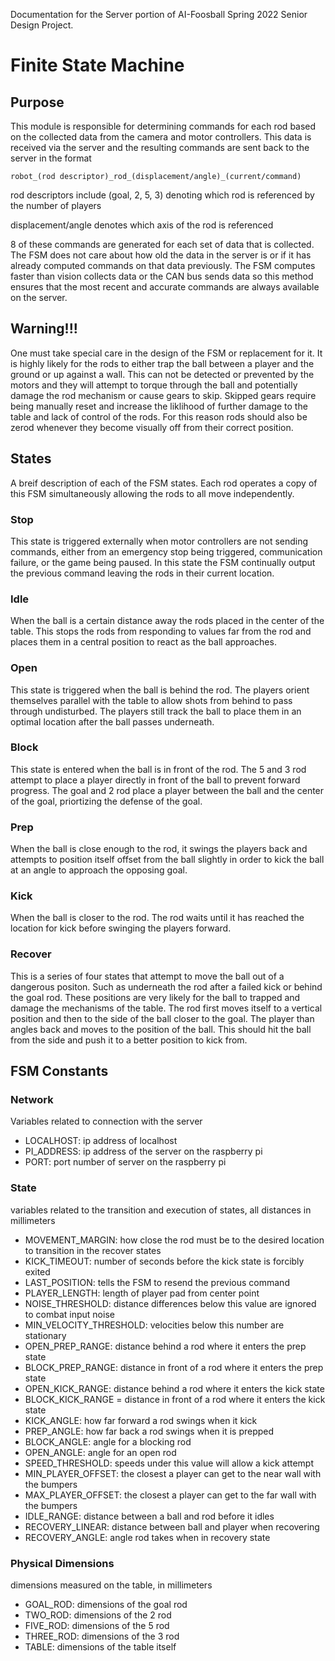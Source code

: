 Documentation for the Server portion of AI-Foosball Spring 2022 Senior Design Project.

# Finite State Machine

## Purpose

This module is responsible for determining commands for each rod based on the collected data from the camera and motor controllers. This data is received via the server 
and the resulting commands are sent back to the server in the format 

`robot_(rod descriptor)_rod_(displacement/angle)_(current/command)`

rod descriptors include (goal, 2, 5, 3) denoting which rod is referenced by the number of players

displacement/angle denotes which axis of the rod is referenced

8 of these commands are generated for each set of data that is collected. The FSM does not care about how old the data in the server is or if it has already computed 
commands on that data previously. The FSM computes faster than vision collects data or the CAN bus sends data so this method ensures that the most recent and accurate 
commands are always available on the server.

## Warning!!!
One must take special care in the design of the FSM or replacement for it. It is highly likely for the rods to either trap the ball between a player and the ground or up
against a wall. This can not be detected or prevented by the motors and they will attempt to torque through the ball and potentially damage the rod mechanism or cause 
gears to skip. Skipped gears require being manually reset and increase the liklihood of further damage to the table and lack of control of the rods. For this reason rods 
should also be zerod whenever they become visually off from their correct position. 

## States
A breif description of each of the FSM states. Each rod operates a copy of this FSM simultaneously allowing the rods to all move independently. 

### Stop
This state is triggered externally when motor controllers are not sending commands, either from an emergency stop being triggered, communication failure, or the game 
being paused. In this state the FSM continually output the previous command leaving the rods in their current location. 

### Idle
When the ball is a certain distance away the rods placed in the center of the table. This stops the rods from responding to values far from the rod and places them
in a central position to react as the ball approaches. 

### Open
This state is triggered when the ball is behind the rod. The players orient themselves parallel with the table to allow shots from behind to pass through 
undisturbed. The players still track the ball to place them in an optimal location after the ball passes underneath. 

### Block
This state is entered when the ball is in front of the rod. The 5 and 3 rod attempt to place a player directly in front of the ball to prevent forward progress. The 
goal and 2 rod place a player between the ball and the center of the goal, priortizing the defense of the goal.

### Prep
When the ball is close enough to the rod, it swings the players back and attempts to position itself offset from the ball slightly in order to kick the ball at an angle to 
approach the opposing goal. 

### Kick 
When the ball is closer to the rod. The rod waits until it has reached the location for kick before swinging the players forward. 

### Recover 
This is a series of four states that attempt to move the ball out of a dangerous positon. Such as underneath the rod after a failed kick or behind the goal rod. These 
positions are very likely for the ball to trapped and damage the mechanisms of the table. The rod first moves itself to a vertical position and then to the side of the
ball closer to the goal. The player than angles back and moves to the position of the ball. This should hit the ball from the side and push it to a better position to 
kick from. 

## FSM Constants

### Network
Variables related to connection with the server
- LOCALHOST: ip address of localhost
- PI_ADDRESS: ip address of the server on the raspberry pi
- PORT: port number of server on the raspberry pi

### State
variables related to the transition and execution of states, all distances in millimeters
- MOVEMENT_MARGIN: how close the rod must be to the desired location to transition in the recover states
- KICK_TIMEOUT: number of seconds before the kick state is forcibly exited
- LAST_POSITION: tells the FSM to resend the previous command
- PLAYER_LENGTH: length of player pad from center point
- NOISE_THRESHOLD: distance differences below this value are ignored to combat input noise
- MIN_VELOCITY_THRESHOLD: velocities below this number are stationary
- OPEN_PREP_RANGE: distance behind a rod where it enters the prep state
- BLOCK_PREP_RANGE: distance in front of a rod where it enters the prep state
- OPEN_KICK_RANGE: distance behind a rod where it enters the kick state
- BLOCK_KICK_RANGE = distance in front of a rod where it enters the kick state
- KICK_ANGLE: how far forward a rod swings when it kick
- PREP_ANGLE: how far back a rod swings when it is prepped
- BLOCK_ANGLE: angle for a blocking rod
- OPEN_ANGLE: angle for an open rod
- SPEED_THRESHOLD: speeds under this value will allow a kick attempt
- MIN_PLAYER_OFFSET: the closest a player can get to the near wall with the bumpers
- MAX_PLAYER_OFFSET: the closest a player can get to the far wall with the bumpers
- IDLE_RANGE: distance between a ball and rod before it idles 
- RECOVERY_LINEAR: distance between ball and player when recovering
- RECOVERY_ANGLE: angle rod takes when in recovery state

### Physical Dimensions
dimensions measured on the table, in millimeters
- GOAL_ROD: dimensions of the goal rod
- TWO_ROD: dimensions of the 2 rod
- FIVE_ROD: dimensions of the 5 rod
- THREE_ROD: dimensions of the 3 rod
- TABLE: dimensions of the table itself

